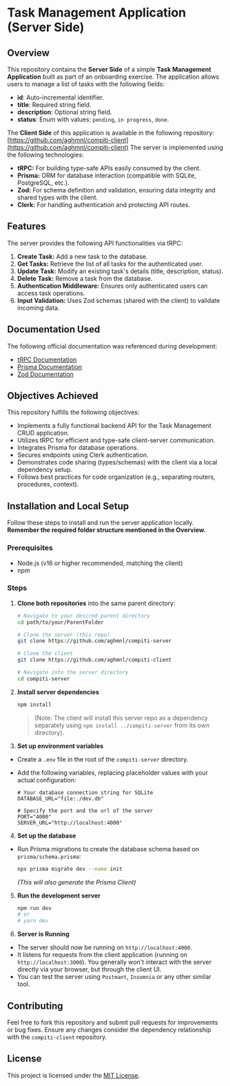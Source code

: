 # Task Management Application (Server Side)

## Overview

This repository contains the **Server Side** of a simple **Task Management Application** built as part of an onboarding exercise. The application allows users to manage a list of tasks with the following fields:

- **id**: Auto-incremental identifier.
- **title**: Required string field.
- **description**: Optional string field.
- **status**: Enum with values: `pending`, `in progress`, `done`.

The **Client Side** of this application is available in the following repository:  
[https://github.com/aghmnl/compiti-client](https://github.com/aghmnl/compiti-client)
The server is implemented using the following technologies:

- **tRPC:** For building type-safe APIs easily consumed by the client.
- **Prisma:** ORM for database interaction (compatible with SQLite, PostgreSQL, etc.).
- **Zod:** For schema definition and validation, ensuring data integrity and shared types with the client.
- **Clerk:** For handling authentication and protecting API routes.

## Features

The server provides the following API functionalities via tRPC:

1.  **Create Task:** Add a new task to the database.
2.  **Get Tasks:** Retrieve the list of all tasks for the authenticated user.
3.  **Update Task:** Modify an existing task's details (title, description, status).
4.  **Delete Task:** Remove a task from the database.
5.  **Authentication Middleware:** Ensures only authenticated users can access task operations.
6.  **Input Validation:** Uses Zod schemas (shared with the client) to validate incoming data.

## Documentation Used

The following official documentation was referenced during development:

- [tRPC Documentation](https://trpc.io/docs)
- [Prisma Documentation](https://www.prisma.io/docs)
- [Zod Documentation](https://zod.dev)

## Objectives Achieved

This repository fulfills the following objectives:

- Implements a fully functional backend API for the Task Management CRUD application.
- Utilizes tRPC for efficient and type-safe client-server communication.
- Integrates Prisma for database operations.
- Secures endpoints using Clerk authentication.
- Demonstrates code sharing (types/schemas) with the client via a local dependency setup.
- Follows best practices for code organization (e.g., separating routers, procedures, context).

## Installation and Local Setup

Follow these steps to install and run the server application locally. **Remember the required folder structure mentioned in the Overview.**

### Prerequisites

- Node.js (v16 or higher recommended, matching the client)
- npm

### Steps

1.  **Clone both repositories** into the same parent directory:

    ```bash
    # Navigate to your desired parent directory
    cd path/to/your/ParentFolder

    # Clone the server (this repo)
    git clone https://github.com/aghmnl/compiti-server

    # Clone the client
    git clone https://github.com/aghmnl/compiti-client

    # Navigate into the server directory
    cd compiti-server
    ```

2.  **Install server dependencies**

    ```bash
    npm install
    ```

    > (Note: The client will install this server repo as a dependency separately using `npm install ../compiti-server` from its own directory).

3.  **Set up environment variables**

- Create a `.env` file in the root of the `compiti-server` directory.
- Add the following variables, replacing placeholder values with your actual configuration:

  ```plaintext
  # Your database connection string for SQLite
  DATABASE_URL="file:./dev.db"

  # Specify the port and the url of the server
  PORT="4000"
  SERVER_URL="http://localhost:4000"
  ```

4.  **Set up the database**

- Run Prisma migrations to create the database schema based on `prisma/schema.prisma`:

  ```bash
  npx prisma migrate dev --name init
  ```

  _(This will also generate the Prisma Client)_

5.  **Run the development server**

    ```bash
    npm run dev
    # or
    # yarn dev
    ```

6.  **Server is Running**

- The server should now be running on `http://localhost:4000`.
- It listens for requests from the client application (running on `http://localhost:3000`). You generally won't interact with the server directly via your browser, but through the client UI.
- You can test the server using `Postmant`, `Insomnia` or any other similar tool.

## Contributing

Feel free to fork this repository and submit pull requests for improvements or bug fixes. Ensure any changes consider the dependency relationship with the `compiti-client` repository.

## License

This project is licensed under the [MIT License](https://opensource.org/license/mit).
